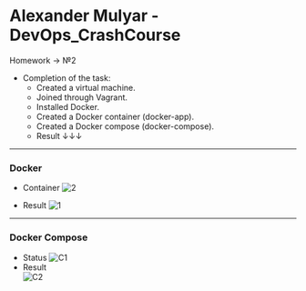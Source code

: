 # Alexander Mulyar - DevOps_CrashCourse 
   Homework -> №2

- Completion of the task:
   - Created a virtual machine.
   - Joined through Vagrant.
   - Installed Docker.
   - Сreated a Docker container (docker-app).
   - Created a Docker compose (docker-compose).
   - Result ↓↓↓ 
____
<h3>Docker</h3>

- Container
   ![2](https://user-images.githubusercontent.com/82367885/138553621-bdb3a606-1bf1-47d1-bd32-84e305c939f7.png)

- Result
   ![1](https://user-images.githubusercontent.com/82367885/138553622-2ca7d7db-dbac-401d-9606-dbb0c2577ab5.png)

____
<h3>Docker Compose</h3>

- Status
   ![C1](https://user-images.githubusercontent.com/82367885/138553695-27be571f-3126-41e5-b86f-01d4b8bde29c.png)
- Result      
   ![C2](https://user-images.githubusercontent.com/82367885/138553708-cd9d007f-b93e-4596-82d5-824587a71cca.png)
